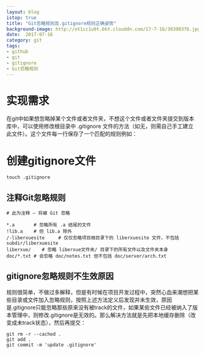 ```yaml
---
layout: blog
istop: true
title: "Git忽略规则及.gitignore规则正确姿势"
background-image: http://ot1cc1u9t.bkt.clouddn.com/17-7-16/38390376.jpg
date:  2017-07-16
category: git
tags:
- github
- git
- gitignore
- Git忽略规则
---
```


# 实现需求
在git中如果想忽略掉某个文件或者文件夹，不想这个文件或者文件夹提交到版本库中，可以使用修改根目录中 .gitignore 文件的方法（如无，则需自己手工建立此文件）。这个文件每一行保存了一个匹配的规则例如：

# 创建gitignore文件

```
touch .gitignore
```
## 注释Git忽略规则
```
# 此为注释 – 将被 Git 忽略
 
*.a       # 忽略所有 .a 结尾的文件
!lib.a    # 但 lib.a 除外
/-liberxuesite     # 仅仅忽略项目根目录下的 liberxuesite 文件，不包括 subdir/liberxuesite
liberxue/    # 忽略 liberxue文件夹/ 目录下的所有文件以及文件夹本身
doc/*.txt # 会忽略 doc/notes.txt 但不包括 doc/server/arch.txt
```
## gitignore忽略规则不生效原因

规则很简单，不做过多解释，但是有时候在项目开发过程中，突然心血来潮想把某些目录或文件加入忽略规则，按照上述方法定义后发现并未生效，原因是.gitignore只能忽略那些原来没有被track的文件，如果某些文件已经被纳入了版本管理中，则修改.gitignore是无效的。那么解决方法就是先把本地缓存删除（改变成未track状态），然后再提交：

```
git rm -r --cached .
git add .
git commit -m 'update .gitignore'

```
